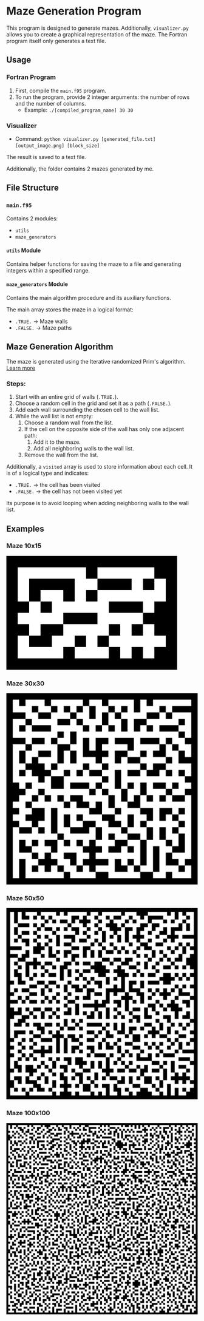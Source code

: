 # Maze Generation Program

This program is designed to generate mazes. 
Additionally, `visualizer.py` allows you to create a graphical representation of the maze. 
The Fortran program itself only generates a text file.

## Usage

### Fortran Program
1. First, compile the `main.f95` program.
2. To run the program, provide 2 integer arguments: the number of rows and the number of columns.
   - Example: `./[compiled_program_name] 30 30`

### Visualizer
- Command: `python visualizer.py [generated_file.txt] [output_image.png] [block_size]`

The result is saved to a text file.

Additionally, the folder contains 2 mazes generated by me.

## File Structure

### `main.f95`
Contains 2 modules:
- `utils`
- `maze_generators`

#### `utils` Module
Contains helper functions for saving the maze to a file and generating integers within a specified range.

#### `maze_generators` Module
Contains the main algorithm procedure and its auxiliary functions.

The main array stores the maze in a logical format:
- `.TRUE.` -> Maze walls
- `.FALSE.` -> Maze paths

## Maze Generation Algorithm
The maze is generated using the Iterative randomized Prim's algorithm. [Learn more](https://en.wikipedia.org/wiki/Maze_generation_algorithm)

### Steps:
1. Start with an entire grid of walls (`.TRUE.`).
2. Choose a random cell in the grid and set it as a path (`.FALSE.`).
3. Add each wall surrounding the chosen cell to the wall list.
4. While the wall list is not empty:
   1. Choose a random wall from the list.
   2. If the cell on the opposite side of the wall has only one adjacent path:
      1. Add it to the maze.
      2. Add all neighboring walls to the wall list.
   3. Remove the wall from the list.

Additionally, a `visited` array is used to store information about each cell. It is of a logical type and indicates:
- `.TRUE.` -> the cell has been visited
- `.FALSE.` -> the cell has not been visited yet

Its purpose is to avoid looping when adding neighboring walls to the wall list.

## Examples

### Maze 10x15
![Maze](maze_10_15.png)

### Maze 30x30
![Maze](maze_30_30.png)

### Maze 50x50
![Maze](maze_50_50.png)

### Maze 100x100
![Maze](maze_100_100.png)

